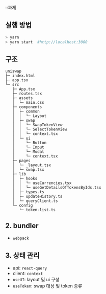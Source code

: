 ::과제

## 실행 방법

```bash
> yarn
> yarn start  #http://localhost:3000
```

## 구조

```
uniswap
├─ index.html
├─ app.tsx
└─ src
   ├─ App.tsx
   ├─ routes.tsx
   ├─ assets
   │  └─ main.css
   ├─ components
   │  ├─ common
   │  │  └─ Layout
   │  ├─ swap
   │  │  └─ SwapTokenView
   │  │  └─ SelectTokenView
   │  │  └─ context.tsx
   │  └─ ui
   │     └─ Button
   │     └─ Input
   │     └─ Modal
   │     └─ context.tsx
   ├─ pages
   │  └─ _layout.tsx
   │  └─ swap.tsx
   ├─ lib
   │  ├─ hooks
   │  │  └─ useCurrencies.tsx
   │  │  └─ useGetDetailsOfTokensByIds.tsx
   │  ├─ types.ts
   │  ├─ updateHistory.ts
   │  └─ queryClient.ts
   └─ config
      └─ token-list.ts
```

## 2. bundler

- `webpack`

## 3. 상태 관리

- api: `react-query`
- client: `context`
- `useUI`: layout 및 ui 구성
- `useToken`: swap 대상 및 token 종류
